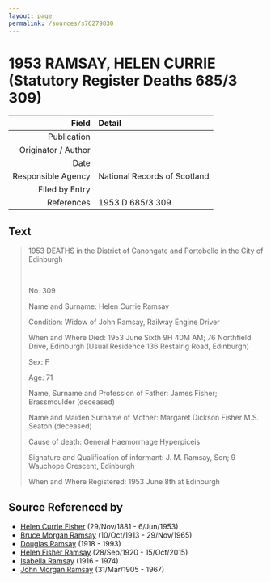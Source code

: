 ```yaml
---
layout: page
permalink: /sources/s76279830
---
```


# 1953 RAMSAY, HELEN CURRIE (Statutory Register Deaths 685/3 309)

Field | Detail
---:|:---
Publication | 
Originator / Author | 
Date | 
Responsible Agency | National Records of Scotland
Filed by Entry | 
References | 1953 D 685/3 309

## Text

> 1953 DEATHS in the District of Canongate and Portobello in the City of Edinburgh
>
> <br/>
>
> No. 309
>
> Name and Surname: Helen Currie Ramsay
>
> Condition: Widow of John Ramsay, Railway Engine Driver
>
> When and Where Died: 1953 June Sixth 9H 40M AM; 76 Northfield Drive, Edinburgh (Usual Residence 136 Restalrig Road, Edinburgh)
>
> Sex: F
>
> Age: 71
>
> Name, Surname and Profession of Father: James Fisher; Brassmoulder (deceased)
>
> Name and Maiden Surname of Mother: Margaret Dickson Fisher M.S. Seaton (deceased)
>
> Cause of death: General Haemorrhage Hyperpiceis
>
> Signature and Qualification of informant: J. M. Ramsay, Son; 9 Wauchope Crescent, Edinburgh
>
> When and Where Registered: 1953 June 8th at Edinburgh
>

## Source Referenced by

* [Helen Currie Fisher](../people/@18426904@-helen-currie-fisher-b1881-11-29-d1953-6-6.md) (29/Nov/1881 - 6/Jun/1953)
* [Bruce Morgan Ramsay](../people/@49046148@-bruce-morgan-ramsay-b1913-10-10-d1965-11-29.md) (10/Oct/1913 - 29/Nov/1965)
* [Douglas Ramsay](../people/@12977578@-douglas-ramsay-b1918-d1993.md) (1918 - 1993)
* [Helen Fisher Ramsay](../people/@34267190@-helen-fisher-ramsay-b1920-9-28-d2015-10-15.md) (28/Sep/1920 - 15/Oct/2015)
* [Isabella Ramsay](../people/@80504300@-isabella-ramsay-b1916-d1974.md) (1916 - 1974)
* [John Morgan Ramsay](../people/@55070438@-john-morgan-ramsay-b1905-3-31-d1967.md) (31/Mar/1905 - 1967)
